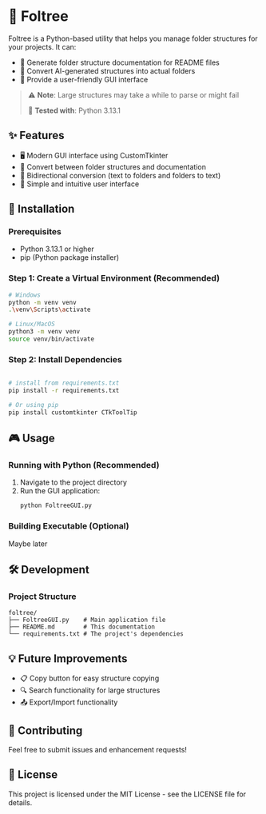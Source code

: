 # 🌳 Foltree

Foltree is a Python-based utility that helps you manage folder structures for your projects. It can:
- 📝 Generate folder structure documentation for README files
- 🔄 Convert AI-generated structures into actual folders
- 🎨 Provide a user-friendly GUI interface

> ⚠️ **Note**: Large structures may take a while to parse or might fail
> 
> 🐍 **Tested with**: Python 3.13.1

## ✨ Features

- 🖥️ Modern GUI interface using CustomTkinter
- 📂 Convert between folder structures and documentation
- 🔄 Bidirectional conversion (text to folders and folders to text)
- 🎯 Simple and intuitive user interface

## 🚀 Installation

### Prerequisites

- Python 3.13.1 or higher
- pip (Python package installer)

### Step 1: Create a Virtual Environment (Recommended)

```bash
# Windows
python -m venv venv
.\venv\Scripts\activate

# Linux/MacOS
python3 -m venv venv
source venv/bin/activate
```

### Step 2: Install Dependencies

```bash

# install from requirements.txt
pip install -r requirements.txt

# Or using pip
pip install customtkinter CTkToolTip
```

## 🎮 Usage

### Running with Python (Recommended)

1. Navigate to the project directory
2. Run the GUI application:
   ```bash
   python FoltreeGUI.py
   ```

### Building Executable (Optional)

Maybe later

## 🛠️ Development

### Project Structure

```
foltree/
├── FoltreeGUI.py    # Main application file
├── README.md        # This documentation
└── requirements.txt # The project's dependencies
```

## 💡 Future Improvements

- 📋 Copy button for easy structure copying
- 🔍 Search functionality for large structures
- 📤 Export/Import functionality

## 🤝 Contributing

Feel free to submit issues and enhancement requests!

## 📄 License

This project is licensed under the MIT License - see the LICENSE file for details.
